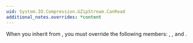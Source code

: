 ```yaml
---
uid: System.IO.Compression.GZipStream.CanRead
additional_notes.overrides: *content
---
```


<p>When you inherit from <xref href="System.IO.Compression.GZipStream"></xref>, you must override the following members: <xref href="System.IO.Compression.GZipStream.CanSeek"></xref>, <xref href="System.IO.Compression.GZipStream.CanWrite"></xref>, and <xref href="System.IO.Compression.GZipStream.CanRead"></xref>.</p>


